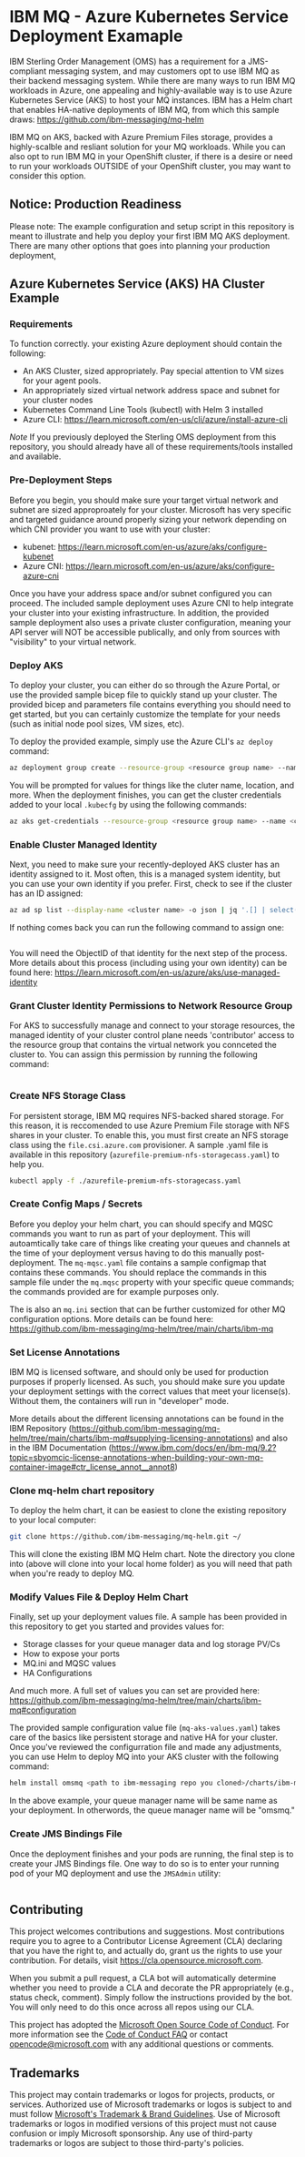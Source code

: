 # IBM MQ - Azure Kubernetes Service Deployment Examaple

IBM Sterling Order Management (OMS) has a requirement for a JMS-compliant messaging system, and may customers opt to use IBM MQ as their backend messaging system. While there are many ways to run IBM MQ workloads in Azure, one appealing and highly-available way is to use Azure Kubernetes Service (AKS) to host your MQ instances. IBM has a Helm chart that enables HA-native deployments of IBM MQ, from which this sample draws: https://github.com/ibm-messaging/mq-helm

IBM MQ on AKS, backed with Azure Premium Files storage, provides a highly-scalble and resliant solution for your MQ workloads. While you can also opt to run IBM MQ in your OpenShift cluster, if there is a desire or need to run your workloads OUTSIDE of your OpenShift cluster, you may want to consider this option.

## Notice: Production Readiness

Please note: The example configuration and setup script in this repository is meant to illustrate and help you deploy your first IBM MQ AKS deployment. There are many other options that goes into planning your production deployment, 

## Azure Kubernetes Service (AKS) HA Cluster Example

### Requirements

To function correctly. your existing Azure deployment should contain the following:

* An AKS Cluster, sized appropriately. Pay special attention to VM sizes for your agent pools.
* An appropriately sized virtual network address space and subnet for your cluster nodes
* Kubernetes Command Line Tools (kubectl) with Helm 3 installed
* Azure CLI: https://learn.microsoft.com/en-us/cli/azure/install-azure-cli

*Note* If you previously deployed the Sterling OMS deployment from this repository, you should already have all of these requirements/tools installed and available.

### Pre-Deployment Steps

Before you begin, you should make sure your target virtual network and subnet are sized approproately for your cluster. Microsoft has very specific and targeted guidance around properly sizing your network depending on which CNI provider you want to use with your cluster: 

 * kubenet: https://learn.microsoft.com/en-us/azure/aks/configure-kubenet
 * Azure CNI: https://learn.microsoft.com/en-us/azure/aks/configure-azure-cni

Once you have your address space and/or subnet configured you can proceed. The included sample deployment uses Azure CNI to help integrate your cluster into your existing infrastructure. In addition, the provided sample deployment also uses a private cluster configuration, meaning your API server will NOT be accessible publically, and only from sources with "visibility" to your virtual network.

### Deploy AKS

To deploy your cluster, you can either do so through the Azure Portal, or use the provided sample bicep file to quickly stand up your cluster. The provided bicep and parameters file contains everything you should need to get started, but you can certainly customize the template for your needs (such as initial node pool sizes, VM sizes, etc).

To deploy the provided example, simply use the Azure CLI's ```az deploy``` command:

```bash
az deployment group create --resource-group <resource group name> --name MQAKS --template-file ./aks-mq.bicep
```

You will be prompted for values for things like the cluter name, location, and more. When the deployment finishes, you can get the cluster credentials added to your local ```.kubecfg``` by using the following commands:

```bash
az aks get-credentials --resource-group <resource group name> --name <cluster name>
```

### Enable Cluster Managed Identity

Next, you need to make sure your recently-deployed AKS cluster has an identity assigned to it. Most often, this is a managed system identity, but you can use your own identity if you prefer. First, check to see if the cluster has an ID assigned:

```bash
az ad sp list --display-name <cluster name> -o json | jq '.[] | select(.displayName==<cluster name>) | .objectId'
```
If nothing comes back you can run the following command to assign one:

```bash

```
You will need the ObjectID of that identity for the next step of the process. More details about this process (including using your own identity) can be found here: https://learn.microsoft.com/en-us/azure/aks/use-managed-identity

### Grant Cluster Identity Permissions to Network Resource Group

For AKS to successfully manage and connect to your storage resources, the managed identity of your cluster control plane needs 'contributor' access to the resource group that contains the virtual network you connceted the cluster to. You can assign this permission by running the following command:

```bash

```

### Create NFS Storage Class

For persistent storage, IBM MQ requires NFS-backed shared storage. For this reason, it is reccomended to use Azure Premium File storage with NFS shares in your cluster. To enable this, you must first create an NFS storage class using the ```file.csi.azure.com``` provisioner. A sample .yaml file is available in this repository (```azurefile-premium-nfs-storagecass.yaml```) to help you.

```bash
kubectl apply -f ./azurefile-premium-nfs-storagecass.yaml
```

### Create Config Maps / Secrets

Before you deploy your helm chart, you can should specify and MQSC commands you want to run as part of your deployment. This will autoamtically take care of things like creating your queues and channels at the time of your deployment versus having to do this manually post-deployment. The ```mq-mqsc.yaml``` file contains a sample configmap that contains these commands. You should replace the commands in this sample file under the ```mq.mqsc``` property with your specific queue commands; the commands provided are for example purposes only.

The is also an ```mq.ini``` section that can be further customized for other MQ configuration options. More details can be found here: https://github.com/ibm-messaging/mq-helm/tree/main/charts/ibm-mq

### Set License Annotations

IBM MQ is licensed software, and should only be used for production purposes if properly licensed. As such, you should make sure you update your deployment settings with the correct values that meet your license(s). Without them, the containers will run in "developer" mode.

More details about the different licensing annotations can be found in the IBM Repository (https://github.com/ibm-messaging/mq-helm/tree/main/charts/ibm-mq#supplying-licensing-annotations) and also in the IBM Documentation (https://www.ibm.com/docs/en/ibm-mq/9.2?topic=sbyomcic-license-annotations-when-building-your-own-mq-container-image#ctr_license_annot__annot8)

### Clone mq-helm chart repository

To deploy the helm chart, it can be easiest to clone the existing repository to your local computer:

```bash
git clone https://github.com/ibm-messaging/mq-helm.git ~/
```

This will clone the existing IBM MQ Helm chart. Note the directory you clone into (above will clone into your local home folder) as you will need that path when you're ready to deploy MQ.

### Modify Values File & Deploy Helm Chart

Finally, set up your deployment values file. A sample has been provided in this repository to get you started and provides values for:

* Storage classes for your queue manager data and log storage PV/Cs
* How to expose your ports
* MQ.ini and MQSC values
* HA Configurations

And much more. A full set of values you can set are provided here: https://github.com/ibm-messaging/mq-helm/tree/main/charts/ibm-mq#configuration

The provided sample configuration value file (```mq-aks-values.yaml```) takes care of the basics like persistent storage and native HA for your cluster. Once you've reviewed the configurration file and made any adjustments, you can use Helm to deploy MQ into your AKS cluster with the following command:

```bash
helm install omsmq <path to ibm-messaging repo you cloned>/charts/ibm-mq -f mq-aks-values.yaml
```

In the above example, your queue manager name will be same name as your deployment. In otherwords, the queue manager name will be "omsmq."

### Create JMS Bindings File

Once the deployment finishes and your pods are running, the final step is to create your JMS Bindings file. One way to do so is to enter your running pod of your MQ deployment and use the ```JMSAdmin``` utility:

```bash
```

## Contributing

This project welcomes contributions and suggestions.  Most contributions require you to agree to a
Contributor License Agreement (CLA) declaring that you have the right to, and actually do, grant us
the rights to use your contribution. For details, visit https://cla.opensource.microsoft.com.

When you submit a pull request, a CLA bot will automatically determine whether you need to provide
a CLA and decorate the PR appropriately (e.g., status check, comment). Simply follow the instructions
provided by the bot. You will only need to do this once across all repos using our CLA.

This project has adopted the [Microsoft Open Source Code of Conduct](https://opensource.microsoft.com/codeofconduct/).
For more information see the [Code of Conduct FAQ](https://opensource.microsoft.com/codeofconduct/faq/) or
contact [opencode@microsoft.com](mailto:opencode@microsoft.com) with any additional questions or comments.

## Trademarks

This project may contain trademarks or logos for projects, products, or services. Authorized use of Microsoft 
trademarks or logos is subject to and must follow 
[Microsoft's Trademark & Brand Guidelines](https://www.microsoft.com/en-us/legal/intellectualproperty/trademarks/usage/general).
Use of Microsoft trademarks or logos in modified versions of this project must not cause confusion or imply Microsoft sponsorship.
Any use of third-party trademarks or logos are subject to those third-party's policies.
